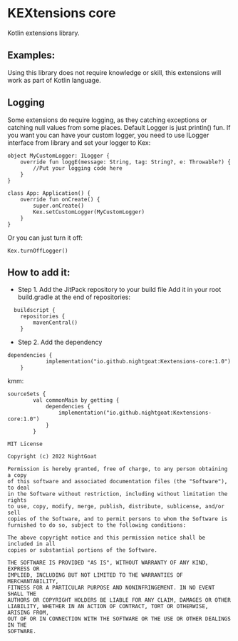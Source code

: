 # KEXtensions core
Kotlin extensions library.

## Examples:
Using this library does not require knowledge or skill, this extensions will work as part of Kotlin language.

## Logging
Some extensions do require logging, as they catching exceptions or catching null values from some places. Default Logger is just println() fun.
If you want you can have your custom logger, you need to use ILogger interface from library and set your logger to Kex:
```
object MyCustomLogger: ILogger {
    override fun loggE(message: String, tag: String?, e: Throwable?) {
        //Put your logging code here
    }
}

class App: Application() {
    override fun onCreate() {
        super.onCreate()
        Kex.setCustomLogger(MyCustomLogger)
    }
}
```
Or you can just turn it off: 
```
Kex.turnOffLogger()
```

## How to add it:
* Step 1. Add the JitPack repository to your build file
Add it in your root build.gradle at the end of repositories:
```
  buildscript {
    repositories {
        mavenCentral()
    }
```
* Step 2. Add the dependency
```
dependencies {
	        implementation("io.github.nightgoat:Kextensions-core:1.0")
	}
```
kmm:
```
sourceSets {
        val commonMain by getting {
            dependencies {
                implementation("io.github.nightgoat:Kextensions-core:1.0")
            }
        }
```

```
MIT License

Copyright (c) 2022 NightGoat

Permission is hereby granted, free of charge, to any person obtaining a copy
of this software and associated documentation files (the "Software"), to deal
in the Software without restriction, including without limitation the rights
to use, copy, modify, merge, publish, distribute, sublicense, and/or sell
copies of the Software, and to permit persons to whom the Software is
furnished to do so, subject to the following conditions:

The above copyright notice and this permission notice shall be included in all
copies or substantial portions of the Software.

THE SOFTWARE IS PROVIDED "AS IS", WITHOUT WARRANTY OF ANY KIND, EXPRESS OR
IMPLIED, INCLUDING BUT NOT LIMITED TO THE WARRANTIES OF MERCHANTABILITY,
FITNESS FOR A PARTICULAR PURPOSE AND NONINFRINGEMENT. IN NO EVENT SHALL THE
AUTHORS OR COPYRIGHT HOLDERS BE LIABLE FOR ANY CLAIM, DAMAGES OR OTHER
LIABILITY, WHETHER IN AN ACTION OF CONTRACT, TORT OR OTHERWISE, ARISING FROM,
OUT OF OR IN CONNECTION WITH THE SOFTWARE OR THE USE OR OTHER DEALINGS IN THE
SOFTWARE.
```
